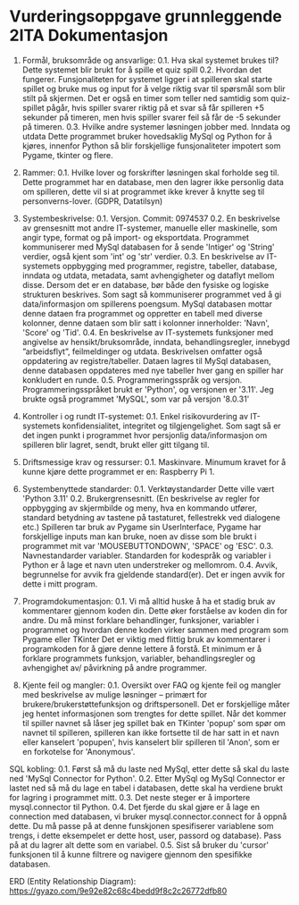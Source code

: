 # Vurderingsoppgave grunnleggende 2ITA Dokumentasjon
1. Formål, bruksområde og ansvarlige:
    0.1. Hva skal systemet brukes til?
        Dette systemet blir brukt for å spille et quiz spill
    0.2. Hvordan det fungerer.
        Funsjonaliteten for systemet ligger i at spilleren skal starte spillet og bruke mus og input for å velge riktig svar til spørsmål som blir stilt på skjermen. Det er også en timer som teller ned samtidig som quiz-spillet pågår, hvis spiller svarer riktig på et svar så får spilleren +5 sekunder på timeren, men hvis spiller svarer feil så får de -5 sekunder på timeren. 
    0.3. Hvilke andre systemer løsningen jobber med. Inndata og utdata
        Dette programmet bruker hovedsaklig MySql og Python for å kjøres, innenfor Python så blir forskjellige funsjonaliteter impotert som Pygame, tkinter og flere.

2. Rammer:
    0.1. Hvilke lover og forskrifter løsningen skal forholde seg til.
      	Dette programmet har en database, men den lagrer ikke personlig data om spilleren, dette vil si at programmet ikke krever å knytte seg til personverns-lover. (GDPR, Datatilsyn)

3. Systembeskrivelse:
    0.1. Versjon.
        Commit: 0974537
    0.2. En beskrivelse av grensesnitt mot andre IT-systemer, manuelle eller maskinelle, som angir type, format og på import- og eksportdata.
        Programmet kommuniserer med MySql databasen for å sende 'Intiger' og 'String' verdier, også kjent som 'int' og 'str' verdier.
    0.3. En beskrivelse av IT-systemets oppbygging med programmer, registre, tabeller, database, inndata og utdata, metadata, samt avhengigheter og dataflyt mellom disse. Dersom det er en database, bør både den fysiske og logiske strukturen beskrives.
        Som sagt så kommuniserer programmet ved å gi data/informasjon om spillerens poengsum. MySql databasen mottar denne dataen fra programmet og oppretter en tabell med diverse kolonner, denne dataen som blir satt i kolonner innerholder: 'Navn', 'Score' og 'Tid'. 
    0.4. En beskrivelse av IT-systemets funksjoner med angivelse av hensikt/bruksområde, inndata, behandlingsregler, innebygd ”arbeidsflyt”, feilmeldinger og utdata. Beskrivelsen omfatter også oppdatering av registre/tabeller.
        Dataen lagres til MySql databasen, denne databasen oppdateres med nye tabeller hver gang en spiller har konkludert en runde. 
    0.5. Programmeringsspråk og versjon.
        Programmeringsspråket brukt er 'Python', og versjonen er '3.11'. Jeg brukte også programmet 'MySQL', som var på versjon '8.0.31'

4. Kontroller i og rundt IT-systemet:
    0.1. Enkel risikovurdering av IT-systemets konfidensialitet, integritet og tilgjengelighet.
        Som sagt så er det ingen punkt i programmet hvor persjonlig data/informasjon om spilleren blir lagret, sendt, brukt eller gitt tilgang til.

5. Driftsmessige krav og ressurser:
    0.1. Maskinvare.
	    Minumum kravet for å kunne kjøre dette programmet er en: Raspberry Pi 1.

6. Systembenyttede standarder:
    0.1. Verktøystandarder
        Dette ville vært 'Python 3.11'
    0.2. Brukergrensesnitt. (En beskrivelse av regler for oppbygging av skjermbilde og meny, hva en kommando utfører, standard betydning av tastene på tastaturet, fellestrekk ved dialogene etc.)
        Spilleren tar bruk av Pygame sin UserInterface, Pygame har forskjellige inputs man kan bruke, noen av disse som ble brukt i programmet mit var 'MOUSEBUTTONDOWN', 'SPACE' og 'ESC'.
    0.3. Navnestandarder variabler.
        Standarden for kodespråk og variabler i Python er å lage et navn uten understreker og mellomrom. 
    0.4. Avvik, begrunnelse for avvik fra gjeldende standard(er).
        Det er ingen avvik for dette i mitt program.

7. Programdokumentasjon:
    0.1. Vi må alltid huske å ha et stadig bruk av kommentarer gjennom koden din. Dette øker forståelse av koden din for andre. Du må minst forklare behandlinger, funksjoner, variabler i programmet og hvordan denne koden virker sammen med program som Pygame eller TKinter
    Det er viktig med flittig bruk av kommentarer i programkoden for å gjøre denne lettere å forstå. Et minimum er å forklare programmets funksjon, variabler, behandlingsregler og avhengighet av/ påvirkning på andre programmer.

8. Kjente feil og mangler:
    0.1. Oversikt over FAQ og kjente feil og mangler med beskrivelse av mulige løsninger – primært for brukere/brukerstøttefunksjon og driftspersonell.
        Det er forskjellige måter jeg hentet informasjonen som trengtes for dette spillet. Når det kommer til spiller navnet så låser jeg spillet bak en TKinter 'popup' som spør om navnet til spilleren, spilleren kan ikke fortsette til de har satt in et navn eller kanselert 'popupen', hvis kanselert blir spilleren til 'Anon', som er en forkotelse for 'Anonymous'. 

 SQL kobling:
	0.1. Først så må du laste ned MySql, etter dette så skal du laste ned 'MySql Connector for Python'.
	0.2. Etter MySql og MySql Connector er lastet ned så må du lage en tabel i databasen, dette skal ha verdiene brukt for lagring i programmet mitt.
	0.3. Det neste steger er å importere mysql.connector til Python.
	0.4. Det fjerde du skal gjøre er å lage en connection med databasen, vi bruker mysql.connector.connect for å oppnå dette. Du må passe på at denne funskjonen spesifiserer variablene som trengs, i dette eksempelet er dette host, user, passord og database). Pass på at du lagrer alt dette som en variabel.
	0.5. Sist så bruker du 'cursor' funksjonen til å kunne filtrere og navigere gjennom den spesifikke databasen.

ERD (Entity Relationship Diagram):
    https://gyazo.com/9e92e82c68c4bedd9f8c2c26772dfb80
